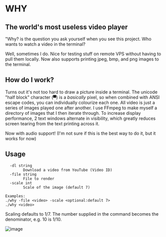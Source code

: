 # WHY

## The world's most useless video player

"Why? is the question you ask yourself when you see this project. Who wants to watch a video in the terminal?

Well, sometimes I do. Nice for testing stuff on remote VPS without having to pull them locally. Now also supports
printing jpeg, bmp, and png images to the terminal.


## How do I work?

Turns out it's not too hard to draw a picture inside a terminal. The unicode "half block" character (▀) is a *basically* pixel, so when combined with ANSI escape codes, you can individually colourize each one. All video is just a series of images played one after another. I use FFmpeg to make myself a directory of images that  I then iterate through. To increase display performance, 2 text windows alternate in visibility, which greatly reduces screen tearing from the text printing across it.


Now with audio support! (I'm not sure if this is the best way to do it, but it works for now)
## Usage
```
  -dl string
        Download a video from YouTube (Video ID)
  -file string
        File to render
  -scale int
        Scale of the image (default 7)

Examples:
./why -file <video> -scale <optional:default 7> 
./why <video>
```

Scaling defaults to 1/7. The number supplied in the command becomes the denominator, e.g. 10 is 1/10.

![image](why.gif)
